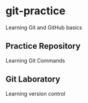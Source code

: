 # git-practice
Learning Git and GitHub basics
## Practice Repository
Learning Git Commands
## Git Laboratory
Learning version control
